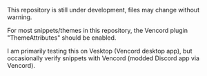 This repository is still under development, files may change without warning.

For most snippets/themes in this repository, the Vencord plugin "ThemeAttributes" should be enabled.

I am primarily testing this on Vesktop (Vencord desktop app), but occasionally verify snippets with Vencord (modded Discord app via Vencord).
